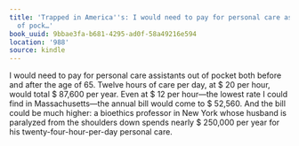 ```yaml
---
title: 'Trapped in America''s: I would need to pay for personal care assistants out
  of pock…'
book_uuid: 9bbae3fa-b681-4295-ad0f-58a49216e594
location: '988'
source: kindle
---
```


I would need to pay for personal care assistants out of pocket both before and after the age of 65. Twelve hours of care per day, at $ 20 per hour, would total $ 87,600 per year. Even at $ 12 per hour—the lowest rate I could find in Massachusetts—the annual bill would come to $ 52,560. And the bill could be much higher: a bioethics professor in New York whose husband is paralyzed from the shoulders down spends nearly $ 250,000 per year for his twenty-four-hour-per-day personal care.